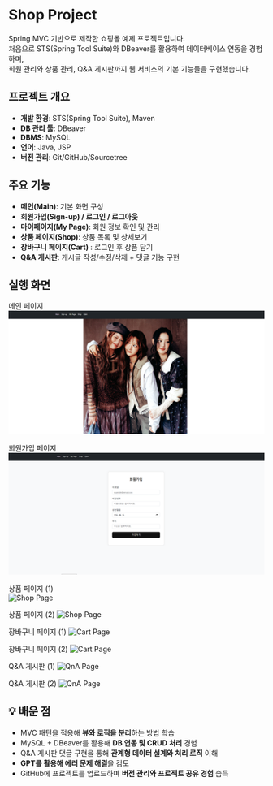 # Shop Project

Spring MVC 기반으로 제작한 쇼핑몰 예제 프로젝트입니다.  
처음으로 STS(Spring Tool Suite)와 DBeaver를 활용하여 데이터베이스 연동을 경험하며,  
회원 관리와 상품 관리, Q&A 게시판까지 웹 서비스의 기본 기능들을 구현했습니다.  

## 프로젝트 개요
- **개발 환경**: STS(Spring Tool Suite), Maven
- **DB 관리 툴**: DBeaver
- **DBMS**: MySQL
- **언어**: Java, JSP
- **버전 관리**: Git/GitHub/Sourcetree

## 주요 기능
- **메인(Main)**: 기본 화면 구성
- **회원가입(Sign-up) / 로그인 / 로그아웃**
- **마이페이지(My Page)**: 회원 정보 확인 및 관리
- **상품 페이지(Shop)**: 상품 목록 및 상세보기
- **장바구니 페이지(Cart)** : 로그인 후 상품 담기
- **Q&A 게시판**: 게시글 작성/수정/삭제 + 댓글 기능 구현

## 실행 화면
메인 페이지  
![Main Page](./images/main.PNG)

회원가입 페이지  
![Sign-up Page](./images/signup.PNG)

상품 페이지 (1)  
![Shop Page](./images/shop1.PNG)

상품 페이지 (2)
![Shop Page](./images/shop2.PNG)

장바구니 페이지 (1)
![Cart Page](./images/cart1.PNG)

장바구니 페이지 (2)
![Cart Page](./images/cart2.PNG)

Q&A 게시판  (1)
![QnA Page](./images/qna1.PNG)

Q&A 게시판  (2)
![QnA Page](./images/qna2.PNG)


## 💡 배운 점
- MVC 패턴을 적용해 **뷰와 로직을 분리**하는 방법 학습
- MySQL + DBeaver를 활용해 **DB 연동 및 CRUD 처리** 경험
- Q&A 게시판 댓글 구현을 통해 **관계형 데이터 설계와 처리 로직** 이해
- **GPT를 활용해 에러 문제 해결**을 검토 
- GitHub에 프로젝트를 업로드하며 **버전 관리와 프로젝트 공유 경험** 습득
